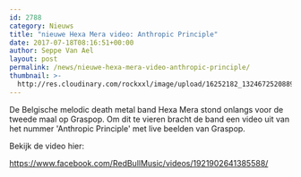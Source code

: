 ```yaml
---
id: 2788
category: Nieuws
title: "nieuwe Hexa Mera video: Anthropic Principle"
date: 2017-07-18T08:16:51+00:00
author: Seppe Van Ael
layout: post
permalink: /news/nieuwe-hexa-mera-video-anthropic-principle/
thumbnail: >-
  http://res.cloudinary.com/rockxxl/image/upload/16252182_1324672520889098_3477984979230228662_o.jpg
---
```

De Belgische melodic death metal band Hexa Mera stond onlangs voor de tweede maal op Graspop. Om dit te vieren bracht de band een video uit van het nummer 'Anthropic Principle' met live beelden van Graspop.

Bekijk de video hier:

https://www.facebook.com/RedBullMusic/videos/1921902641385588/